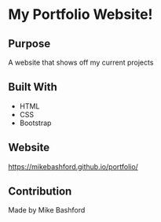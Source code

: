 # My Portfolio Website!

## Purpose
A website that shows off my current projects

## Built With
* HTML
* CSS
* Bootstrap

## Website
https://mikebashford.github.io/portfolio/

## Contribution
Made by Mike Bashford
